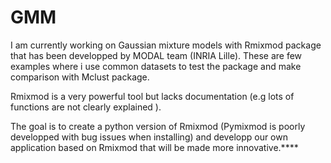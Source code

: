 # GMM

I am currently working on Gaussian mixture models with Rmixmod package that has been developped by MODAL team (INRIA Lille). These are few examples where i use common datasets to test the package and make comparison with Mclust package. 

Rmixmod is a very powerful tool but lacks documentation (e.g lots of functions are not clearly explained ).

The goal is to create a python version of Rmixmod (Pymixmod is poorly developped with bug issues when installing) and developp our own application based on Rmixmod that will be made more innovative.****
